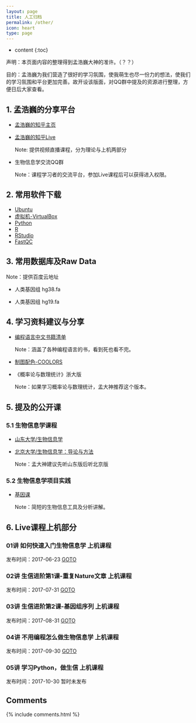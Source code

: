 ```yaml
---
layout: page
title: 人工归档
permalink: /other/
icon: heart
type: page
---
```


* content
{:toc}

声明：本页面内容的整理得到孟浩巍大神的准许。（？？）

目的：孟浩巍为我们营造了很好的学习氛围，使我萌生也尽一份力的想法，使我们的学习氛围和平台更加完善。故开设该版面，对QQ群中提及的资源进行整理，方便日后大家查看。

## 1. 孟浩巍的分享平台

- [孟浩巍的知乎主页](https://www.zhihu.com/people/meng_howard/activities)

- [孟浩巍的知乎Live](https://www.zhihu.com/lives/users/d75e3cc0c84c322ae56d2e010e4d8e9e)

    Note: 提供视频直播课程，分为理论与上机两部分

- 生物信息学交流QQ群

    Note：课程学习者的交流平台，参加Live课程后可以获得进入权限。

## 2. 常用软件下载
- [Ubuntu](http://cn.ubuntu.com/download/)
- [虚拟机-VirtualBox](https://www.virtualbox.org/)
- [Python](https://www.python.org/)
- [R](https://www.r-project.org/)
- [RStudio](https://www.rstudio.com/products/rstudio/download/#download)
- [FastQC](http://www.bioinformatics.babraham.ac.uk/projects/fastqc/)

## 3. 常用数据库及Raw Data

Note：提供百度云地址

- 人类基因组 hg38.fa

- 人类基因组 hg19.fa

## 4. 学习资料建议与分享

- [编程语言中文书籍清单](http://siberiawolf.com/free_programming/index.html)

    Note：涵盖了各种编程语言的书，看到死也看不完。
- [制图配色-COOLORS](https://coolors.co/)
- 《概率论与数理统计》浙大版

    Note：如果学习概率论与数理统计，孟大神推荐这个版本。

## 5. 提及的公开课
### 5.1 生物信息学课程
- [山东大学/生物信息学](http://www.icourse163.org/course/SDU-1001907001)
- [北京大学/生物信息学：导论与方法](http://www.chinesemooc.org/mooc/4393/)

    Note：孟大神建议先听山东版后听北京版

### 5.2 生物信息学项目实践
- [基因课](http://www.genek.tv/)

    Note：简短的生物信息工具及分析讲解。

## 6. Live课程上机部分
 
### 01讲 如何快速入门生物信息学  上机课程

发布时间：2017-06-23  [GOTO](http://www.bilibili.com/video/av11655592/)

### 02讲 生信进阶第1课-重复Nature文章 上机课程

发布时间：2017-07-31  [GOTO](https://www.bilibili.com/video/av12969326/)

### 03讲 生信进阶第2课-基因组序列 上机课程

发布时间：2017-08-31  [GOTO](http://www.bilibili.com/video/av14178191)

### 04讲 不用编程怎么做生物信息学 上机课程

发布时间：2017-09-30  [GOTO](https://www.bilibili.com/video/av15253446/)

### 05讲 学习Python，做生信 上机课程

发布时间：2017-10-30  暂时未发布


## Comments

{% include comments.html %}
